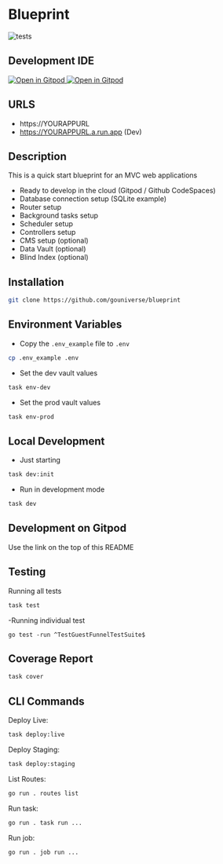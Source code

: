# Blueprint 

![tests](https://github.com/gouniverse/blueprint/workflows/tests/badge.svg)

## Development IDE

<a href="https://gitpod.io/#https://github.com/gouniverse/blueprint" style="float:right:" target="_blank">
    <img src="https://gitpod.io/button/open-in-gitpod.svg" alt="Open in Gitpod" loading="lazy">
</a>
<a href="https://app.codeanywhere.com/#https://github.com/gouniverse/blueprint/blob/b7b76728d496499527c9bfd6476b3f0784708958/README.md" style="float:right:" target="_blank">
    <img src="https://codeanywhere.com/img/open-in-codeanywhere-btn.svg" alt="Open in Gitpod" loading="lazy">
</a>

## URLS

- https://YOURAPPURL
- https://YOURAPPURL.a.run.app (Dev)

## Description

This is a quick start blueprint for an MVC web applications

- Ready to develop in the cloud (Gitpod / Github CodeSpaces)
- Database connection setup (SQLite example)
- Router setup
- Background tasks setup
- Scheduler setup
- Controllers setup
- CMS setup (optional)
- Data Vault (optional)
- Blind Index (optional)

## Installation

```bash
git clone https://github.com/gouniverse/blueprint
```

## Environment Variables

- Copy the `.env_example` file to `.env`

```bash
cp .env_example .env
```

- Set the dev vault values

```bash
task env-dev
```

- Set the prod vault values

```bash
task env-prod
```


## Local Development

- Just starting
```bash
task dev:init
```

- Run in development mode
```bash
task dev
```

## Development on Gitpod

Use the link on the top of this README

## Testing

Running all tests

```bash
task test
```

-Running individual test

```
go test -run ^TestGuestFunnelTestSuite$
```

## Coverage Report

```bash
task cover
```

## CLI Commands

Deploy Live:

```bash
task deploy:live
```

Deploy Staging:

```bash
task deploy:staging
```

List Routes:

```bash
go run . routes list
```

Run task:

```bash
go run . task run ...
```

Run job:

```bash
go run . job run ...
```
